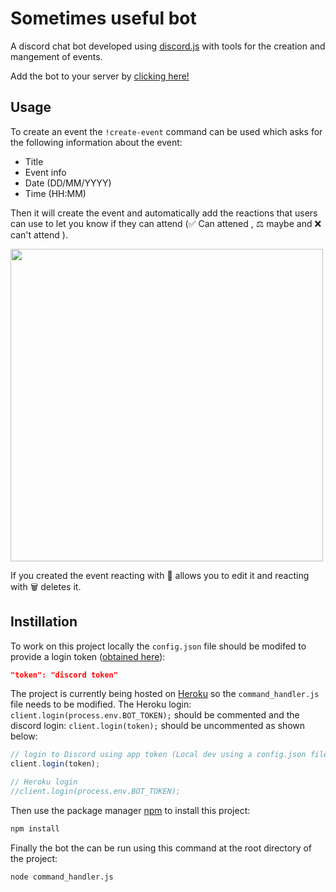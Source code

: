 # Sometimes useful bot 

A discord chat bot developed using [discord.js](https://discord.js.org/#/) with tools for the creation and mangement of events. 

Add the bot to your server by [clicking here!](https://discord.com/api/oauth2/authorize?client_id=705433718298378310&permissions=8&scope=bot)


## Usage

To create an event the `!create-event` command can be used which asks for the following information about the event:

* Title
* Event info 
* Date (DD/MM/YYYY)
* Time (HH:MM)

Then it will create the event and automatically add the reactions that users can use to let you know if they can attend (✅ Can attened , ⚖️ maybe  and ❌ can't attend ).


<img src=https://media.giphy.com/media/RkZBvflCuygxd9ave5/giphy.gif width="500" height="500"/><br />




If you created the event reacting with 📝 allows you to edit it and reacting with 🗑️ deletes it.






## Instillation 

To work on this project locally the `config.json` file should be modifed to provide a login token ([obtained here](https://discord.com/login?redirect_to=%2Fdevelopers%2Fapplications)):


```JSON
"token": "discord token" 
```

The project is currently being hosted on [Heroku](https://www.heroku.com/) so the `command_handler.js` file needs to be modified. The Heroku login: `client.login(process.env.BOT_TOKEN);` should be commented and the discord login: `client.login(token);` should be uncommented as shown below:

```javascript
// login to Discord using app token (Local dev using a config.json file)
client.login(token);

// Heroku login
//client.login(process.env.BOT_TOKEN); 
```

Then use the package manager [npm](https://www.npmjs.com/) to install this project:

```bash
npm install 
```

Finally the bot the can be run using this command at the root directory of the project:

```bash
node command_handler.js
```